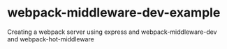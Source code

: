 # webpack-middleware-dev-example
Creating a webpack server using express and webpack-middleware-dev and webpack-hot-middleware
